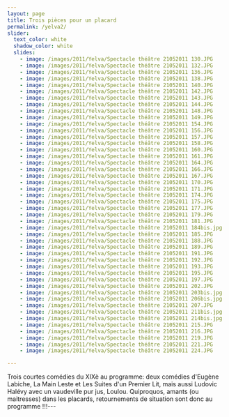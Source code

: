 ```yaml
---
layout: page
title: Trois pièces pour un placard
permalink: /yelva2/
slider:
  text_color: white
  shadow_color: white
  slides: 
    - image: /images/2011/Yelva/Spectacle théâtre 21052011 130.JPG
    - image: /images/2011/Yelva/Spectacle théâtre 21052011 132.JPG
    - image: /images/2011/Yelva/Spectacle théâtre 21052011 136.JPG
    - image: /images/2011/Yelva/Spectacle théâtre 21052011 138.JPG
    - image: /images/2011/Yelva/Spectacle théâtre 21052011 140.JPG
    - image: /images/2011/Yelva/Spectacle théâtre 21052011 142.JPG
    - image: /images/2011/Yelva/Spectacle théâtre 21052011 143.JPG
    - image: /images/2011/Yelva/Spectacle théâtre 21052011 144.JPG
    - image: /images/2011/Yelva/Spectacle théâtre 21052011 148.JPG
    - image: /images/2011/Yelva/Spectacle théâtre 21052011 149.JPG
    - image: /images/2011/Yelva/Spectacle théâtre 21052011 154.JPG
    - image: /images/2011/Yelva/Spectacle théâtre 21052011 156.JPG
    - image: /images/2011/Yelva/Spectacle théâtre 21052011 157.JPG
    - image: /images/2011/Yelva/Spectacle théâtre 21052011 158.JPG
    - image: /images/2011/Yelva/Spectacle théâtre 21052011 160.JPG
    - image: /images/2011/Yelva/Spectacle théâtre 21052011 161.JPG
    - image: /images/2011/Yelva/Spectacle théâtre 21052011 164.JPG
    - image: /images/2011/Yelva/Spectacle théâtre 21052011 166.JPG
    - image: /images/2011/Yelva/Spectacle théâtre 21052011 167.JPG
    - image: /images/2011/Yelva/Spectacle théâtre 21052011 170.JPG
    - image: /images/2011/Yelva/Spectacle théâtre 21052011 171.JPG
    - image: /images/2011/Yelva/Spectacle théâtre 21052011 174.JPG
    - image: /images/2011/Yelva/Spectacle théâtre 21052011 175.JPG
    - image: /images/2011/Yelva/Spectacle théâtre 21052011 177.JPG
    - image: /images/2011/Yelva/Spectacle théâtre 21052011 179.JPG
    - image: /images/2011/Yelva/Spectacle théâtre 21052011 181.JPG
    - image: /images/2011/Yelva/Spectacle théâtre 21052011 184bis.jpg
    - image: /images/2011/Yelva/Spectacle théâtre 21052011 185.JPG
    - image: /images/2011/Yelva/Spectacle théâtre 21052011 188.JPG
    - image: /images/2011/Yelva/Spectacle théâtre 21052011 189.JPG
    - image: /images/2011/Yelva/Spectacle théâtre 21052011 191.JPG
    - image: /images/2011/Yelva/Spectacle théâtre 21052011 192.JPG
    - image: /images/2011/Yelva/Spectacle théâtre 21052011 193.JPG
    - image: /images/2011/Yelva/Spectacle théâtre 21052011 195.JPG
    - image: /images/2011/Yelva/Spectacle théâtre 21052011 197.JPG
    - image: /images/2011/Yelva/Spectacle théâtre 21052011 202.JPG
    - image: /images/2011/Yelva/Spectacle théâtre 21052011 203bis.jpg
    - image: /images/2011/Yelva/Spectacle théâtre 21052011 206bis.jpg
    - image: /images/2011/Yelva/Spectacle théâtre 21052011 207.JPG
    - image: /images/2011/Yelva/Spectacle théâtre 21052011 211bis.jpg
    - image: /images/2011/Yelva/Spectacle théâtre 21052011 214bis.jpg
    - image: /images/2011/Yelva/Spectacle théâtre 21052011 215.JPG
    - image: /images/2011/Yelva/Spectacle théâtre 21052011 216.JPG
    - image: /images/2011/Yelva/Spectacle théâtre 21052011 219.JPG
    - image: /images/2011/Yelva/Spectacle théâtre 21052011 221.JPG
    - image: /images/2011/Yelva/Spectacle théâtre 21052011 224.JPG

---
```


Trois courtes comédies du XIXè au programme: deux comédies d'Eugène Labiche, La Main Leste et Les Suites d'un Premier Lit, mais aussi Ludovic Halévy avec un vaudeville pur jus, Loulou. Quiproquos, amants (ou maitresses) dans les placards, retournements de situation sont donc au programme !!!---